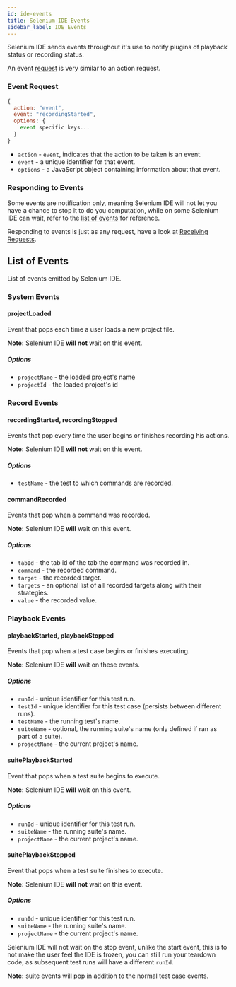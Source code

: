 ```yaml
---
id: ide-events
title: Selenium IDE Events
sidebar_label: IDE Events
---
```


Selenium IDE sends events throughout it's use to notify plugins of playback status or recording status.  

An event [request](requests.md) is very similar to an action request.  

### Event Request

```js
{
  action: "event",
  event: "recordingStarted",
  options: {
    event specific keys...
  }
}
```

- `action` - `event`, indicates that the action to be taken is an event.
- `event` - a unique identifier for that event.
- `options` - a JavaScript object containing information about that event.

### Responding to Events

Some events are notification only, meaning Selenium IDE will not let you have a chance to stop it to do you computation, while on some Selenium IDE can wait, refer to the [list of events](ide-events.md#list-of-events) for reference.  

Responding to events is just as any request, have a look at [Receiving Requests](requests.md#receiving-requests).

## List of Events

List of events emitted by Selenium IDE.

### System Events

#### projectLoaded

Event that pops each time a user loads a new project file.  

**Note:** Selenium IDE **will not** wait on this event.  

##### Options

- `projectName` - the loaded project's name
- `projectId` - the loaded project's id

### Record Events

#### recordingStarted, recordingStopped

Events that pop every time the user begins or finishes recording his actions.  

**Note:** Selenium IDE **will not** wait on this event.  

##### Options

- `testName` - the test to which commands are recorded.

#### commandRecorded

Events that pop when a command was recorded.  

**Note:** Selenium IDE **will** wait on this event.  

##### Options

- `tabId` - the tab id of the tab the command was recorded in.
- `command` - the recorded command.
- `target` - the recorded target.
- `targets` - an optional list of all recorded targets along with their strategies.
- `value` - the recorded value.

### Playback Events

#### playbackStarted, playbackStopped

Events that pop when a test case begins or finishes executing.  

**Note:** Selenium IDE **will** wait on these events.  

##### Options

- `runId` - unique identifier for this test run.
- `testId` - unique identifier for this test case (persists between different runs).
- `testName` - the running test's name.
- `suiteName` - optional, the running suite's name (only defined if ran as part of a suite).
- `projectName` - the current project's name.

#### suitePlaybackStarted

Event that pops when a test suite begins to execute.  

**Note:** Selenium IDE **will** wait on this event.  

##### Options

- `runId` - unique identifier for this test run.
- `suiteName` - the running suite's name.
- `projectName` - the current project's name.

#### suitePlaybackStopped

Event that pops when a test suite finishes to execute.  

**Note:** Selenium IDE **will not** wait on this event.  

##### Options

- `runId` - unique identifier for this test run.
- `suiteName` - the running suite's name.
- `projectName` - the current project's name.  

Selenium IDE will not wait on the stop event, unlike the start event, this is to not make the user feel the IDE is frozen, you can still run your teardown code, as subsequent test runs will have a different `runId`.

**Note:** suite events will pop in addition to the normal test case events.
